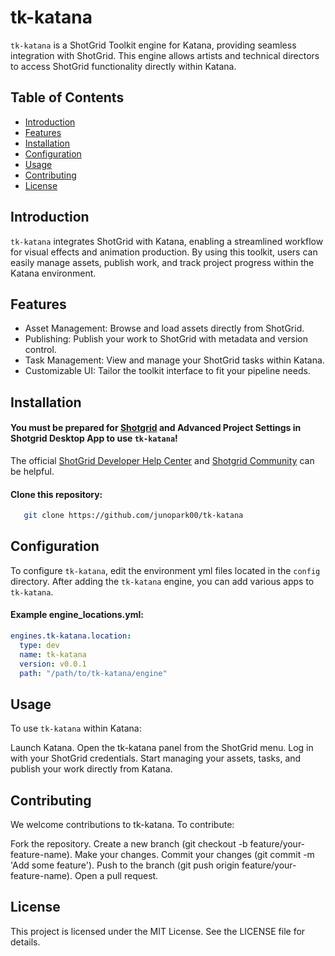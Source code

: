 # tk-katana

`tk-katana` is a ShotGrid Toolkit engine for Katana, providing seamless integration with ShotGrid. This engine allows artists and technical directors to access ShotGrid functionality directly within Katana.

## Table of Contents

- [Introduction](#introduction)
- [Features](#features)
- [Installation](#installation)
- [Configuration](#configuration)
- [Usage](#usage)
- [Contributing](#contributing)
- [License](#license)

## Introduction

`tk-katana` integrates ShotGrid with Katana, enabling a streamlined workflow for visual effects and animation production. By using this toolkit, users can easily manage assets, publish work, and track project progress within the Katana environment.

## Features

- Asset Management: Browse and load assets directly from ShotGrid.
- Publishing: Publish your work to ShotGrid with metadata and version control.
- Task Management: View and manage your ShotGrid tasks within Katana.
- Customizable UI: Tailor the toolkit interface to fit your pipeline needs.

## Installation

#### You must be prepared for [Shotgrid](https://shotgrid.autodesk.com/)  and Advanced Project Settings in Shotgrid Desktop App to use `tk-katana`!

The official [ShotGrid Developer Help Center](https://help.autodesk.com/view/SGDEV/ENU/) and [Shotgrid Community](https://community.shotgridsoftware.com/) can be helpful.

#### Clone this repository:
```sh
   git clone https://github.com/junopark00/tk-katana
```

## Configuration
To configure `tk-katana`, edit the environment yml files located in the `config` directory.
After adding the `tk-katana` engine, you can add various apps to `tk-katana`.


#### Example engine_locations.yml:
```yaml
engines.tk-katana.location:
  type: dev
  name: tk-katana
  version: v0.0.1
  path: "/path/to/tk-katana/engine"
```
## Usage
To use `tk-katana` within Katana:

Launch Katana.
Open the tk-katana panel from the ShotGrid menu.
Log in with your ShotGrid credentials.
Start managing your assets, tasks, and publish your work directly from Katana.
## Contributing
We welcome contributions to tk-katana. To contribute:

Fork the repository.
Create a new branch (git checkout -b feature/your-feature-name).
Make your changes.
Commit your changes (git commit -m 'Add some feature').
Push to the branch (git push origin feature/your-feature-name).
Open a pull request.

## License
This project is licensed under the MIT License. See the LICENSE file for details.
